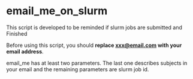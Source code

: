 # email_me_on_slurm
This script is developed to be reminded if slurm jobs are submitted and Finished

Before using this script, you should **replace xxx@email.com with your email address**.

email_me has at least two parameters. The last one describes subjects in your email and the remaining parameters are slurm job id.
